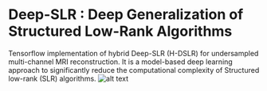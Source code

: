 # Deep-SLR : Deep Generalization of Structured Low-Rank Algorithms
Tensorflow implementation of hybrid Deep-SLR (H-DSLR) for undersampled multi-channel MRI reconstruction. It is a model-based deep learning approach to significantly
reduce the computational complexity of Structured low-rank (SLR) algorithms.
![alt text](https://github.com/anikpram/Deep-SLR/brain_6x_recon.png?raw=true)
